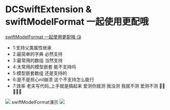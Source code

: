 # DCSwiftExtension & swiftModelFormat 一起使用更配哦
[swiftModelFormat 一起使用更配哦 😘](https://github.com/dacaizhao/swiftModelFormat) 
* 1:支持父类属性继承  
* 2:最简单的字典 必然支持
* 3:最常用的数组 当然支持
* 4:太常用的模型嵌套 能不支持吗
* 5:模型嵌套数组  还是支持的
* 6:是不是担心nil崩溃 这个不支持怎么能行
* 7:效率 老夫写代码_上手就是搞起来 爱测你就测 我没测 我就不测 爱测不测 👻👻👻👻👻

![](https://github.com/dacaizhao/DCSwiftExtension/blob/master/mark.png?raw=true)
        swiftModelFormat演示
![](https://github.com/dacaizhao/swiftModelFormat/blob/master/demo.gif?raw=true)
